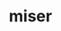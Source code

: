 ---
title: miser
meaning: unhappy
ch: [nine, mt, mt8thru9, 7r]
pos: totadjective
femstem: miser
femend: a
neutstem: miser
neutend: um
derivative: immiserate
six: y
---